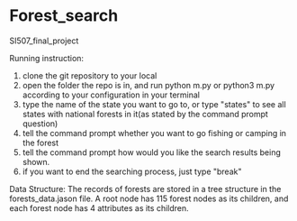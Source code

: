 # Forest_search
SI507_final_project

Running instruction:
1. clone the git repository to your local
2. open the folder the repo is in, and run python m.py or python3 m.py according to your configuration in your terminal
3. type the name of the state you want to go to, or type "states" to see all states with national forests in it(as stated by the command prompt question)
4. tell the command prompt whether you want to go fishing or camping in the forest
5. tell the command prompt how would you like the search results being shown.
6. if you want to end the searching process, just type "break"

Data Structure:
The records of forests are stored in a tree structure in the forests_data.jason file. A root node has 115 forest nodes as its children, and each forest node has 4 attributes as its children.

